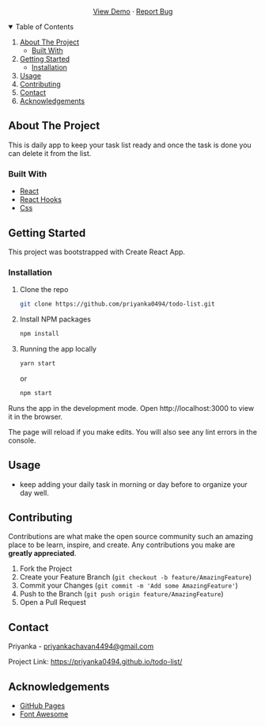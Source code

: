 

<!-- PROJECT LOGO -->
  <p align="center">
    <a href="https://priyanka0494.github.io/todo-list/">View Demo</a>
    ·
    <a href="https://priyanka0494.github.io/todo-list/issues">Report Bug</a>
  </p>


<!-- TABLE OF CONTENTS -->
<details open="open">
  <summary>Table of Contents</summary>
  <ol>
    <li>
      <a href="#about-the-project">About The Project</a>
      <ul>
        <li><a href="#built-with">Built With</a></li>
      </ul>
    </li>
    <li>
      <a href="#getting-started">Getting Started</a>
      <ul>
        <li><a href="#installation">Installation</a></li>
      </ul>
    </li>
    <li><a href="#usage">Usage</a></li>
    <li><a href="#contributing">Contributing</a></li>
    <li><a href="#contact">Contact</a></li>
    <li><a href="#acknowledgements">Acknowledgements</a></li>
  </ol>
</details>



<!-- ABOUT THE PROJECT -->
## About The Project

This is daily app to keep your task list ready and once the task is done you can delete it from the list.

### Built With

* [React](https://reactjs.org/)
* [React Hooks](https://reactjs.org/docs/hooks-intro.html)
* [Css](https://www.w3schools.com/css/default.asp)



<!-- GETTING STARTED -->
## Getting Started

This project was bootstrapped with Create React App.

### Installation

1. Clone the repo
   ```sh
   git clone https://github.com/priyanka0494/todo-list.git
   ```
2. Install NPM packages
   ```sh
   npm install
   ```
3. Running the app locally
    ```sh
    yarn start
    ```
    or
    ```sh
    npm start
    ```
Runs the app in the development mode.
Open http://localhost:3000 to view it in the browser.

The page will reload if you make edits.
You will also see any lint errors in the console.


<!-- USAGE EXAMPLES -->
## Usage

* keep adding your daily task in morning or day before to organize your day well.


<!-- CONTRIBUTING -->
## Contributing

Contributions are what make the open source community such an amazing place to be learn, inspire, and create. Any contributions you make are **greatly appreciated**.

1. Fork the Project
2. Create your Feature Branch (`git checkout -b feature/AmazingFeature`)
3. Commit your Changes (`git commit -m 'Add some AmazingFeature'`)
4. Push to the Branch (`git push origin feature/AmazingFeature`)
5. Open a Pull Request


<!-- CONTACT -->
## Contact

Priyanka - priyankachavan4494@gmail.com

Project Link: https://priyanka0494.github.io/todo-list/



<!-- ACKNOWLEDGEMENTS -->
## Acknowledgements
* [GitHub Pages](https://pages.github.com)
* [Font Awesome](https://fontawesome.com)
